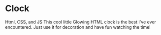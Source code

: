  # Clock
Html, CSS, and JS
  This cool little Glowing HTML clock is the best I've ever encountered.
  Just use it for decoration and have fun watching the time!

